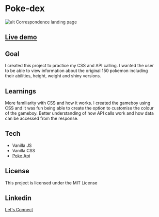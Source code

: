 # Poke-dex

![alt Correspondence landing page](https://res.cloudinary.com/dhkbanegq/image/upload/v1664934513/Screen_Shot_2022-10-05_at_2.47.11_PM_xqobyc.jpg)

## [Live demo](https://drenchoman.github.io/poke-dex/)

## Goal
I created this project to practice my CSS and API calling. I wanted the user to be able to view information about the original 150 pokemon including their abilities, height, weight and shiny versions.

## Learnings
More familiarity with CSS and how it works. I created the gameboy using CSS and it was fun being able to create the option to customise the colour of the gameboy.
Better understanding of how API calls work and how data can be accessed from the response.


## Tech
* Vanilla JS
* Vanilla CSS
* [Poke Api](https://pokeapi.co/)

## License
This project is licensed under the MIT License

## Linkedin
[Let's Connect](https://www.linkedin.com/in/oscar-harron-87228a164/)
